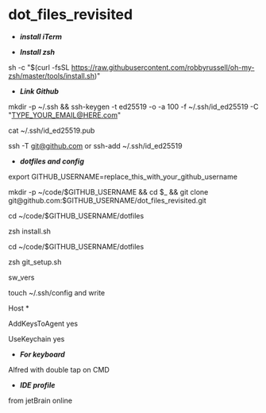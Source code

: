 # dot_files_revisited

- ***install iTerm***

- ***Install zsh***

sh -c "$(curl -fsSL https://raw.githubusercontent.com/robbyrussell/oh-my-zsh/master/tools/install.sh)"

- ***Link Github***

mkdir -p ~/.ssh && ssh-keygen -t ed25519 -o -a 100 -f ~/.ssh/id_ed25519 -C "TYPE_YOUR_EMAIL@HERE.com"

cat ~/.ssh/id_ed25519.pub

ssh -T git@github.com or ssh-add ~/.ssh/id_ed25519

- ***dotfiles and config***

export GITHUB_USERNAME=replace_this_with_your_github_username

mkdir -p ~/code/$GITHUB_USERNAME && cd $_ && git clone git@github.com:$GITHUB_USERNAME/dot_files_revisited.git

cd ~/code/$GITHUB_USERNAME/dotfiles

zsh install.sh

cd ~/code/$GITHUB_USERNAME/dotfiles

zsh git_setup.sh

sw_vers

touch ~/.ssh/config and write

Host *
  
  AddKeysToAgent yes
  
  UseKeychain yes

- ***For keyboard*** 

Alfred with double tap on CMD

- ***IDE profile*** 

from jetBrain online
